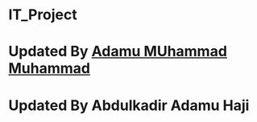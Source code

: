 # IT_Project

# Updated By [Adamu MUhammad Muhammad](https://github.com/AdamsGeeky)
# Updated By Abdulkadir Adamu Haji
